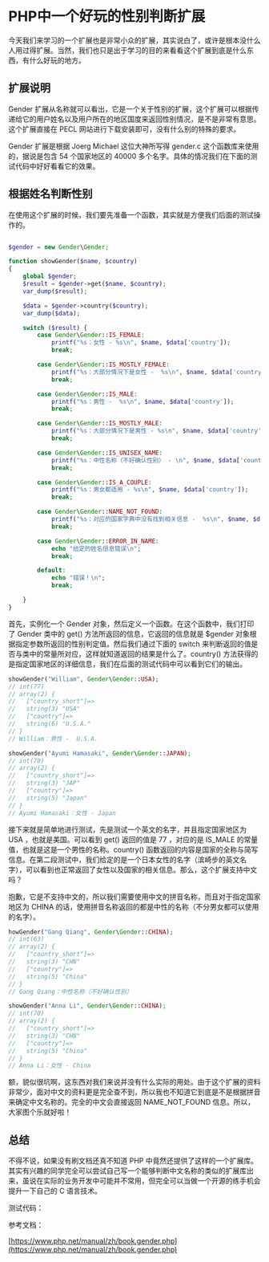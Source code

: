 # PHP中一个好玩的性别判断扩展

今天我们来学习的一个扩展也是非常小众的扩展，其实说白了，或许是根本没什么人用过得扩展。当然，我们也只是出于学习的目的来看看这个扩展到底是什么东西，有什么好玩的地方。

## 扩展说明

Gender 扩展从名称就可以看出，它是一个关于性别的扩展，这个扩展可以根据传递给它的用户姓名以及用户所在的地区国度来返回性别情况，是不是非常有意思。这个扩展直接在 PECL 网站进行下载安装即可，没有什么别的特殊的要求。

Gender 扩展是根据 Joerg Michael 这位大神所写得 gender.c 这个函数库来使用的，据说是包含 54 个国家地区的 40000 多个名字。具体的情况我们在下面的测试代码中好好看看它的效果。

## 根据姓名判断性别

在使用这个扩展的时候，我们要先准备一个函数，其实就是方便我们后面的测试操作的。

```php

$gender = new Gender\Gender;

function showGender($name, $country)
{
    global $gender;
    $result = $gender->get($name, $country);
    var_dump($result);

    $data = $gender->country($country);
    var_dump($data);

    switch ($result) {
        case Gender\Gender::IS_FEMALE:
            printf("%s：女性 - %s\n", $name, $data['country']);
            break;

        case Gender\Gender::IS_MOSTLY_FEMALE:
            printf("%s：大部分情况下是女性 -  %s\n", $name, $data['country']);
            break;

        case Gender\Gender::IS_MALE:
            printf("%s：男性 -  %s\n", $name, $data['country']);
            break;

        case Gender\Gender::IS_MOSTLY_MALE:
            printf("%s：大部分情况下是男性 - %s\n", $name, $data['country']);
            break;

        case Gender\Gender::IS_UNISEX_NAME:
            printf("%s：中性名称（不好确认性别） - \n", $name, $data['country']);
            break;

        case Gender\Gender::IS_A_COUPLE:
            printf("%s：男女都适用 - %s\n", $name, $data['country']);
            break;

        case Gender\Gender::NAME_NOT_FOUND:
            printf("%s：对应的国家字典中没有找到相关信息 -  %s\n", $name, $data['country']);
            break;

        case Gender\Gender::ERROR_IN_NAME:
            echo "给定的姓名信息错误\n";
            break;

        default:
            echo "错误！\n";
            break;

    }
}
```

首先，实例化一个 Gender 对象，然后定义一个函数。在这个函数中，我们打印了 Gender 类中的 get() 方法所返回的信息，它返回的信息就是 $gender 对象根据指定参数所返回的性别判定值。然后我们通过下面的 switch 来判断返回的值是否与类中的常量所对应，这样就知道返回的结果是什么了。country() 方法获得的是指定国家地区的详细信息，我们在后面的测试代码中可以看到它们的输出。

```php
showGender("William", Gender\Gender::USA);
// int(77)
// array(2) {
//   ["country_short"]=>
//   string(3) "USA"
//   ["country"]=>
//   string(6) "U.S.A."
// }
// William：男性 -  U.S.A.

showGender("Ayumi Hamasaki", Gender\Gender::JAPAN);
// int(70)
// array(2) {
//   ["country_short"]=>
//   string(3) "JAP"
//   ["country"]=>
//   string(5) "Japan"
// }
// Ayumi Hamasaki：女性 - Japan
```

接下来就是简单地进行测试，先是测试一个英文的名字，并且指定国家地区为 USA ，也就是美国。可以看到 get() 返回的值是 77 ，对应的是 IS_MALE 的常量值，也就是这是一个男性的名称。country() 函数返回的内容是国家的全称与简写信息。在第二段测试中，我们给定的是一个日本女性的名字（滨崎步的英文名字），可以看到也正常返回了女性以及国家的相关信息。那么，这个扩展支持中文吗？

抱歉，它是不支持中文的，所以我们需要使用中文的拼音名称，而且对于指定国家地区为 CHINA 的话，使用拼音名称返回的都是中性的名称（不分男女都可以使用的名字）。

```php
howGender("Gang Qiang", Gender\Gender::CHINA);
// int(63)
// array(2) {
//   ["country_short"]=>
//   string(3) "CHN"
//   ["country"]=>
//   string(5) "China"
// }
// Gang Qiang：中性名称（不好确认性别）

showGender("Anna Li", Gender\Gender::CHINA);
// int(70)
// array(2) {
//   ["country_short"]=>
//   string(3) "CHN"
//   ["country"]=>
//   string(5) "China"
// }
// Anna Li：女性 - China
```

额，貌似很坑啊，这东西对我们来说并没有什么实际的用处。由于这个扩展的资料非常少，面对中文的资料更是完全查不到，所以我也不知道它到底是不是根据拼音来确定中文名称的。完全的中文会直接返回 NAME_NOT_FOUND 信息。所以，大家图个乐就好啦！

## 总结

不得不说，如果没有刷文档还真不知道 PHP 中竟然还提供了这样的一个扩展库。其实有兴趣的同学完全可以尝试自己写一个能够判断中文名称的类似的扩展库出来，虽说在实际的业务开发中可能并不常用，但完全可以当做一个开源的练手机会提升一下自己的 C 语言技术。

测试代码：

参考文档：

[https://www.php.net/manual/zh/book.gender.php](https://www.php.net/manual/zh/book.gender.php)